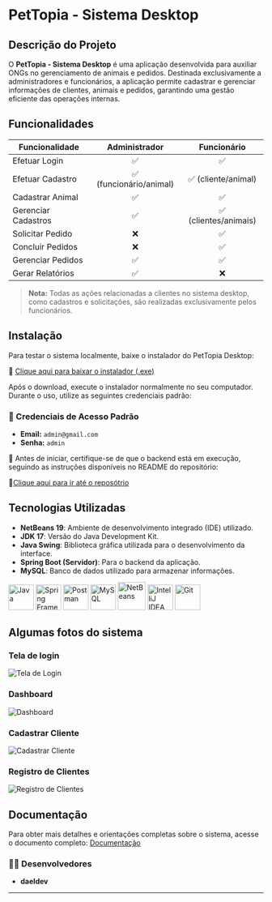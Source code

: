 # **PetTopia - Sistema Desktop**

## **Descrição do Projeto**
O **PetTopia - Sistema Desktop** é uma aplicação desenvolvida para auxiliar ONGs no gerenciamento de animais e pedidos. Destinada exclusivamente a administradores e funcionários, a aplicação permite cadastrar e gerenciar informações de clientes, animais e pedidos, garantindo uma gestão eficiente das operações internas.

## **Funcionalidades**

| Funcionalidade         | Administrador | Funcionário |
|------------------------|:-------------:|:-----------:|
| Efetuar Login          | ✅            | ✅          |
| Efetuar Cadastro       | ✅ (funcionário/animal) | ✅ (cliente/animal) |
| Cadastrar Animal       | ✅            | ✅          |
| Gerenciar Cadastros    | ✅            | ✅ (clientes/animais) |
| Solicitar Pedido       | ❌            | ✅          |
| Concluir Pedidos       | ❌            | ✅          |
| Gerenciar Pedidos      | ✅            | ✅          |
| Gerar Relatórios       | ✅            | ❌          |
> **Nota:** Todas as ações relacionadas a clientes no sistema desktop, como cadastros e solicitações, são realizadas exclusivamente pelos funcionários.

## **Instalação**
Para testar o sistema localmente, baixe o instalador do PetTopia Desktop:

🔗 [Clique aqui para baixar o instalador (.exe)](https://github.com/daeldev/PetTopia-Sistema-Desktop/raw/main/PetTopia.exe)

Após o download, execute o instalador normalmente no seu computador.
Durante o uso, utilize as seguintes credenciais padrão:

### 🔐 Credenciais de Acesso Padrão
- **Email:** `admin@gmail.com`
- **Senha:** `admin`

📘 Antes de iniciar, certifique-se de que o backend está em execução, seguindo as instruções disponíveis no README do repositório:

🔗[Clique aqui para ir até o reposótrio](https://github.com/GabsFns/pettopia-ongveterinanaria-server)

## **Tecnologias Utilizadas**
- **NetBeans 19**: Ambiente de desenvolvimento integrado (IDE) utilizado.
- **JDK 17**: Versão do Java Development Kit.
- **Java Swing**: Biblioteca gráfica utilizada para o desenvolvimento da interface.
- **Spring Boot (Servidor)**: Para o backend da aplicação.
- **MySQL**: Banco de dados utilizado para armazenar informações.

<div align="left">
    <img src="https://skillicons.dev/icons?i=java" title="Java" width="50"/>
    <img src="https://skillicons.dev/icons?i=spring" title="Spring Framework" width="50"/>
    <img src="https://skillicons.dev/icons?i=postman" title="Postman" width="50"/>
    <img src="https://skillicons.dev/icons?i=mysql" title="MySQL" width="50"/>
    <img src="https://github.com/user-attachments/assets/d252c929-411f-4b84-87ee-9ffdda5e6386" title="NetBeans" width="55"/>
    <img src="https://skillicons.dev/icons?i=idea" title="IntelliJ IDEA" width="50"/>
    <img src="https://skillicons.dev/icons?i=git" title="Git" width="50"/>
</div>

## **Algumas fotos do sistema**
### Tela de login  
![Tela de Login](https://github.com/user-attachments/assets/665fbe2c-5f6d-4c55-ad3a-e4e987f7ebbe)

### Dashboard  
![Dashboard](https://github.com/user-attachments/assets/ecfb6887-db11-4376-90a9-ba9ebd3ed66c)

### Cadastrar Cliente  
![Cadastrar Cliente](https://github.com/user-attachments/assets/d022c87f-8d94-425d-a256-6a416fb1129d)

### Registro de Clientes  
![Registro de Clientes](https://github.com/user-attachments/assets/825042bc-c979-43f7-bf72-6031eef10c3a)

## **Documentação**
Para obter mais detalhes e orientações completas sobre o sistema, acesse o documento completo:
[Documentação](https://github.com/daeldev/PetTopia-Sistema-Desktop/blob/main/Documenta%C3%A7%C3%A3o/PetTopia%20Documenta%C3%A7%C3%A3o.pdf)

### 👨‍💻 Desenvolvedores

- **daeldev**

---
